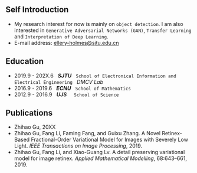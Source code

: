 ## Self Introduction
- My research interest for now is mainly on ```object detection```. I am also interested in `Generative Adversarial Networks (GAN)`, `Transfer Learning` and `Interpretation of Deep Learning`.  
- E-mail address: ellery-holmes@sjtu.edu.cn

## Education
- 2019.9 - 202X.6 &nbsp;   ***SJTU*** &nbsp; ```School of Electronical Information and Electrical Engineering``` &nbsp;  _DMCV Lab_  
- 2016.9 - 2019.6 &nbsp;   ***ECNU*** &nbsp; ```School of Mathematics``` 
- 2012.9 - 2016.9 &nbsp;   ***UJS***  &nbsp;&nbsp;&nbsp; ```School of Science``` 

## Publications
* Zhihao Gu,   20XX  
* Zhihao Gu, Fang Li, Faming Fang, and Guixu Zhang. A Novel Retinex-Based Fractional-Order Variational Model for Images with Severely Low Light. *IEEE Transactions on Image Processing*, 2019.  
* Zhihao Gu, Fang Li, and Xiao-Guang Lv. A detail preserving variational model for image retinex. *Applied Mathematical Modelling*, 68:643–661, 2019.

